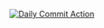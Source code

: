 [![Daily Commit Action](https://github.com/amurthy55/tds-ga-mk-up-q4/actions/workflows/main.yml/badge.svg)](https://github.com/amurthy55/tds-ga-mk-up-q4/actions/workflows/main.yml)
